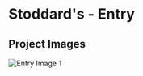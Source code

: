 # Stoddard's - Entry

## Project Images

![Entry Image 1](https://storage.googleapis.com/msgsndr/zTjqcEq3Ndj90wvhfc47/media/676881200bcca0b2067f8277.jpeg)
